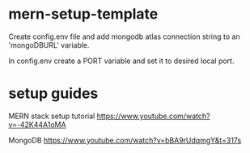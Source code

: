# mern-setup-template

Create config.env file and add mongodb atlas connection string to an 'mongoDBURL' variable.

In config.env create a PORT variable and set it to desired local port.

# setup guides

MERN stack setup tutorial
https://www.youtube.com/watch?v=-42K44A1oMA

MongoDB
https://www.youtube.com/watch?v=bBA9rUdqmgY&t=317s
